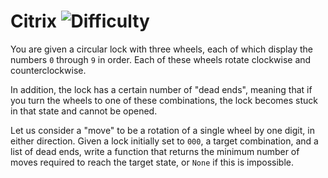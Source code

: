 # Citrix ![Difficulty](https://img.shields.io/badge/-HARD-red)
	
You are given a circular lock with three wheels, each of which display the numbers `0` through `9` in order. Each of these wheels rotate clockwise and counterclockwise.
	
In addition, the lock has a certain number of "dead ends", meaning that if you turn the wheels to one of these combinations, the lock becomes stuck in that state and cannot be opened.
	
Let us consider a "move" to be a rotation of a single wheel by one digit, in either direction. Given a lock initially set to `000`, a target combination, and a list of dead ends, write a function that returns the minimum number of moves required to reach the target state, or `None` if this is impossible.
	
